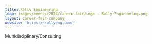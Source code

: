 ```yaml
---
title: Rally Engineering
logo: images/events/2024/career-fair/Logo - Rally Engineering.png
layout: career-fair-company
website: "https://rallyeng.com/"
---
```


Multidisciplinary/Consulting
